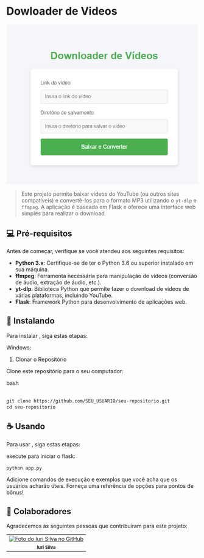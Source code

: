# Dowloader de Videos



<img src="img/Captura de tela 2024-11-06 112423.png" alt="Exemplo imagem">

> Este projeto permite baixar vídeos do YouTube (ou outros sites compatíveis) e convertê-los para o formato MP3 utilizando o `yt-dlp` e `ffmpeg`. A aplicação é baseada em Flask e oferece uma interface web simples para realizar o download.




## 💻 Pré-requisitos

Antes de começar, verifique se você atendeu aos seguintes requisitos:

- **Python 3.x**: Certifique-se de ter o Python 3.6 ou superior instalado em sua máquina.
- **ffmpeg**: Ferramenta necessária para manipulação de vídeos (conversão de áudio, extração de áudio, etc.).
- **yt-dlp**: Biblioteca Python que permite fazer o download de vídeos de várias plataformas, incluindo YouTube.
- **Flask**: Framework Python para desenvolvimento de aplicações web.

## 🚀 Instalando <Dowloader de Videos>

Para instalar , siga estas etapas:



Windows:
1. Clonar o Repositório

Clone este repositório para o seu computador:

bash
```

git clone https://github.com/SEU_USUARIO/seu-repositorio.git
cd seu-repositorio
```

## ☕ Usando <Dowloader de Videos>

Para usar , siga estas etapas:

execute para iniciar o flask:

```
python app.py

```

Adicione comandos de execução e exemplos que você acha que os usuários acharão úteis. Forneça uma referência de opções para pontos de bônus!



## 🤝 Colaboradores

Agradecemos às seguintes pessoas que contribuíram para este projeto:

<table>
  <tr>
    <td align="center">
      <a href="#" title="defina o título do link">
        <img src="[https://avatars3.githubusercontent.com/u/31936044](https://github.com/CarlosdSilvadev)" width="100px;" alt="Foto do Iuri Silva no GitHub"/><br>
        <sub>
          <b>Iuri Silva</b>
        </sub>
      </a>
    </td>
  </tr>
</table>

